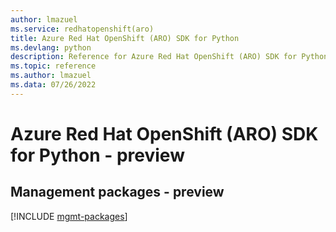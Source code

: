 ```yaml
---
author: lmazuel
ms.service: redhatopenshift(aro)
title: Azure Red Hat OpenShift (ARO) SDK for Python
ms.devlang: python
description: Reference for Azure Red Hat OpenShift (ARO) SDK for Python
ms.topic: reference
ms.author: lmazuel
ms.data: 07/26/2022
---
```

# Azure Red Hat OpenShift (ARO) SDK for Python - preview

## Management packages - preview
[!INCLUDE [mgmt-packages](red-hat-openshift-(aro)-mgmt-index.md)]